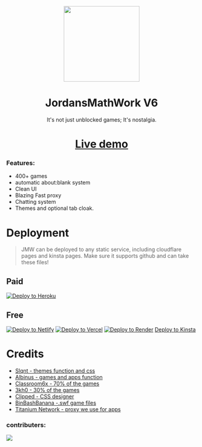 
<p align="center"><img src="https://github.com/GalacticNetwork/jordansmathwork-v6/blob/main/assets/images/jmw.png?raw=true" height="200">
</p>

<h1 align="center"><strong>JordansMathWork V6</strong></h1>
<p align="center">It's not just unblocked games; It's nostalgia.</p>
<h1 align="center"><a align="center" href="//jmwubg.xyz">Live demo</a></h1>

### Features:
- 400+ games
- automatic about:blank system
- Clean UI
- Blazing Fast proxy
- Chatting system
- Themes and optional tab cloak.
# Deployment
> JMW can be deployed to any static service, including cloudflare pages and kinsta pages. Make sure it supports github and can take these files!
## Paid
<a target="_blank" href="https://heroku.com/deploy/?template=https://github.com/GalacticNetwork/jordansmathwork-v6"><img alt="Deploy to Heroku" src="https://binbashbanana.github.io/deploy-buttons/buttons/remade/heroku.svg"></a>
## Free
<a target="_blank" href="https://app.netlify.com/start/deploy?repository=https://github.com/GalacticNetwork/jordansmathwork-v6"><img alt="Deploy to Netlify" src="https://binbashbanana.github.io/deploy-buttons/buttons/remade/netlify.svg"></a>
<a target="_blank" href="https://vercel.com/new/clone?repository-url=https://github.com/GalacticNetwork/jordansmathwork-v6"><img alt="Deploy to Vercel" src="https://binbashbanana.github.io/deploy-buttons/buttons/remade/vercel.svg"></a>
<a target="_blank" href="https://render.com/deploy?repo=https://github.com/GalacticNetwork/jordansmathwork-v6"><img alt="Deploy to Render" src="https://binbashbanana.github.io/deploy-buttons/buttons/remade/render.svg"></a>
<a target="_blank" href="https://my.kinsta.com/staticSites/new">Deploy to Kinsta</a>
# Credits
- <a href="//github.com/slqntdevss">Slqnt - themes function and css</a>
- <a href="//github.com/albibos">Albinus - games and apps function</a>
- <a href="//classroom-6x.site">Classroom6x - 70% of the games</a>
- <a href="//github.com/3kh0">3kh0 - 30% of the games</a>
- <a href="//github.com/willoo0">Clipped - CSS designer</a>
- <a href="//github.com/binbashbanana">BinBashBanana -.swf game files</a>
- <a href="//github.com/titaniumnetwork-dev/Alloy">Titanium Network - proxy we use for apps</a>
### contributers:
<a target="_blank" href="https://github.com/GalacticNetwork/jordansmathwork-v6/graphs/contributors">
  <img src="https://contrib.rocks/image?repo=GalacticNetwork/jordansmathwork-v6" />
</a>
